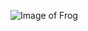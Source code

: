 ![Image of Frog](https://static.wikia.nocookie.net/finalfantasy/images/7/79/Touch_Me_FF7.png/revision/latest/scale-to-width-down/376?cb=20120704195708)
